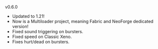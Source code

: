 v0.6.0

- Updated to 1.21! 
- Now is a Multiloader project, meaning Fabric and NeoForge dedicated version!
- Fixed sound triggering on bursters.
- Fixed speed on Classic Xeno.
- Fixes hurt/dead on bursters. 
